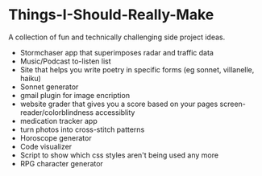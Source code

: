 # Things-I-Should-Really-Make
A collection of fun and technically challenging side project ideas.

* Stormchaser app that superimposes radar and traffic data
* Music/Podcast to-listen list
* Site that helps you write poetry in specific forms (eg sonnet, villanelle, haiku)
* Sonnet generator
* gmail plugin for image encription 
* website grader that gives you a score based on your pages screen-reader/colorblindness accessiblity 
* medication tracker app
* turn photos into cross-stitch patterns
* Horoscope generator
* Code visualizer
* Script to show which css styles aren't being used any more
* RPG character generator
